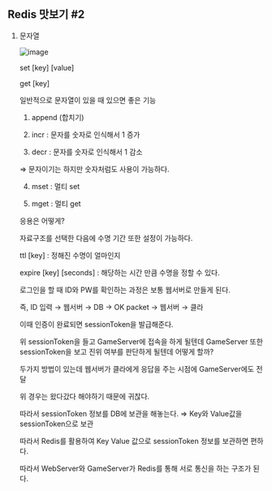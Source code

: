 ## Redis 맛보기 #2

1. 문자열
    
    ![image](https://user-images.githubusercontent.com/75019048/138374642-81061148-89fc-45e3-92d2-69a101ec2cd1.png)
    
    set [key] [value]
    
    get [key]
    
    일반적으로 문자열이 있을 때 있으면 좋은 기능 
    
    1) append (합치기)
    
    2) incr : 문자를 숫자로 인식해서 1 증가
    
    3) decr : 문자를 숫자로 인식해서 1 감소
    
    ⇒ 문자이기는 하지만 숫자처럼도 사용이 가능하다.
    
    4) mset : 멀티 set
    
    5) mget : 멀티 get
    
    응용은 어떻게?
    
    자료구조를 선택한 다음에 수명 기간 또한 설정이 가능하다. 
    
    ttl [key] : 정해진 수명이 얼마인지
    
    expire [key] [seconds] : 해당하는 시간 만큼 수명을 정할 수 있다.
    
    로그인을 할 때 ID와 PW를 확인하는 과정은 보통 웹서버로 만들게 된다.
    
    즉, ID 입력 → 웹서버 → DB → OK packet → 웹서버 → 클라 
    
    이때 인증이 완료되면 sessionToken을 발급해준다.
    
    위 sessionToken을 들고 GameServer에 접속을 하게 될텐데 GameServer 또한 sessionToken을 보고 진위 여부를 판단하게 될텐데 어떻게 할까?
    
    두가지 방법이 있는데 웹서버가 클라에게 응답을 주는 시점에 GameServer에도 전달
    
    위 경우는 왔다갔다 해야하기 때문에 귀찮다.
    
    따라서 sessionToken 정보를 DB에 보관을 해놓는다. ⇒ Key와 Value값을 sessionToken으로 보관
    
    따라서 Redis를 활용하여 Key Value 값으로 sessionToken 정보를 보관하면 편하다.
    
    따라서 WebServer와 GameServer가 Redis를 통해 서로 통신을 하는 구조가 된다.
